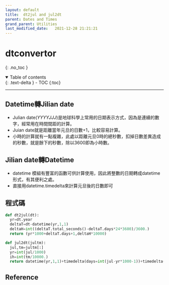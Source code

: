 ```yaml
---
layout: default
title:  dt2jul and jul2dt
parent: Dates and Times
grand_parent: Utilities
last_modified_date:   2021-12-28 21:21:21
---
```

# dtconvertor
{: .no_toc }

<details open markdown="block">
  <summary>
    Table of contents
  </summary>
  {: .text-delta }
- TOC
{:toc}
</details>

---
## Datetime轉Jilian date
- Julian date(*YYYYJJJ*)是地球科學上常用的日期表示方式，因為是連續的數字，經常用在時間間距的計算。
- Juian date就是距離當年元旦的日數+1，比較容易計算。
- 小時的計算就有一點複雜，此處以距離元旦0時的總秒數，扣掉日數差異造成的秒數，就是餘下的秒數，除以3600即為小時數。

## Jilian date轉Datetime
- datetime 模組有豐富的函數可供計算使用，因此將整數的日期轉成datetime形式，有其便利之處。
- 直接用datetime.timedelta來計算元旦後的日數即可

## 程式碼
```python
def dt2jul(dt):
  yr=dt.year
  deltaT=dt-datetime(yr,1,1)
  deltaH=int((deltaT.total_seconds()-deltaT.days*24*3600)/3600.)
  return (yr*1000+deltaT.days+1,deltaH*10000)

def jul2dt(jultm):
  jul,tm=jultm[:]
  yr=int(jul/1000)
  ih=int(tm/10000.)
  return datetime(yr,1,1)+timedelta(days=int(jul-yr*1000-1))+timedelta(hours=ih)
```

## Reference
